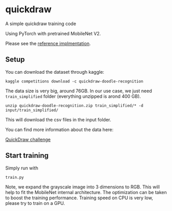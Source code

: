 # quickdraw
A simple quickdraw training code

Using PyTorch with pretrained MobileNet V2.

Please see the [reference implmentation](https://www.kaggle.com/leighplt/pytorch-starter-kit/data).

## Setup

You can download the dataset through kaggle:

```
kaggle competitions download -c quickdraw-doodle-recognition
```

The data size is very big, around 76GB. In our use case, we just need `train_simplified` folder (everything unzipped is arond 400 GB).

```
unzip quickdraw-doodle-recognition.zip train_simplified/* -d input/train_simplified/
```
This will download the csv files in the input folder.


You can find more information about the data here:

[QuickDraw challenge](https://www.kaggle.com/c/quickdraw-doodle-recognition/data)

## Start training

Simply run with
```
train.py
```
 
Note, we expand the grayscale image into 3 dimensions to RGB. This will help to fit the MobileNet internal architecture. The optimization can be taken to boost the training performance. Training speed on CPU is very low, please try to train on a GPU.
